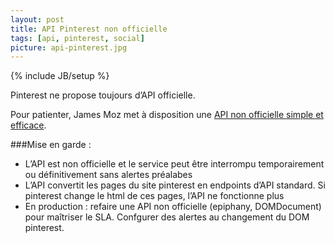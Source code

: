 ```yaml
---
layout: post
title: API Pinterest non officielle
tags: [api, pinterest, social]
picture: api-pinterest.jpg
---
```

{% include JB/setup %}

Pinterest ne propose toujours d’API officielle.

Pour patienter, James Moz met à disposition une [API non officielle simple et efficace](http://pinterestapi.co.uk).

###Mise en garde :
- L’API est non officielle et le service peut être interrompu temporairement ou définitivement sans alertes préalabes
- L’API convertit les pages du site pinterest en endpoints d’API standard. Si pinterest change le html de ces pages, l’API ne fonctionne plus
- En production : refaire une API non officielle (epiphany, DOMDocument) pour maîtriser le SLA. Confgurer des alertes au changement du DOM pinterest.
